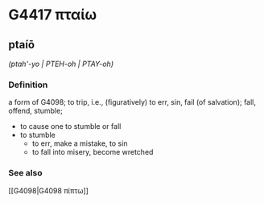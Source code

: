 # G4417 πταίω

## ptaíō

_(ptah'-yo | PTEH-oh | PTAY-oh)_

### Definition

a form of G4098; to trip, i.e., (figuratively) to err, sin, fail (of salvation); fall, offend, stumble; 

- to cause one to stumble or fall
- to stumble
  - to err, make a mistake, to sin
  - to fall into misery, become wretched

### See also

[[G4098|G4098 πίπτω]]
